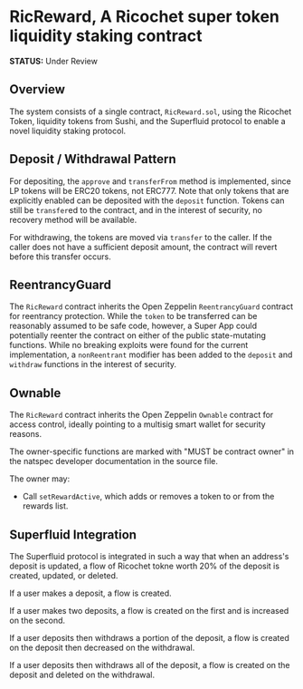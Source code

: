 # RicReward, A Ricochet super token liquidity staking contract

**STATUS:** Under Review

## Overview

The system consists of a single contract, `RicReward.sol`, using the Ricochet Token, liquidity
tokens from Sushi, and the Superfluid protocol to enable a novel liquidity staking protocol.

## Deposit / Withdrawal Pattern

For depositing, the `approve` and `transferFrom` method is implemented, since LP tokens will be
ERC20 tokens, not ERC777. Note that only tokens that are explicitly enabled can be deposited with
the `deposit` function. Tokens can still be `transfer`ed to the contract, and in the interest of
security, no recovery method will be available.

For withdrawing, the tokens are moved via `transfer` to the caller. If the caller does not have a
sufficient deposit amount, the contract will revert before this transfer occurs.

## ReentrancyGuard

The `RicReward` contract inherits the Open Zeppelin `ReentrancyGuard` contract for reentrancy
protection. While the `token` to be transferred can be reasonably assumed to be safe code, however,
a Super App could potentially reenter the contract on either of the public state-mutating functions.
While no breaking exploits were found for the current implementation, a `nonReentrant` modifier has
been added to the `deposit` and `withdraw` functions in the interest of security.

## Ownable

The `RicReward` contract inherits the Open Zeppelin `Ownable` contract for access control, ideally
pointing to a multisig smart wallet for security reasons.

The owner-specific functions are marked with "MUST be contract owner" in the natspec developer
documentation in the source file.

The owner may:

-   Call `setRewardActive`, which adds or removes a token to or from the rewards list.

## Superfluid Integration

The Superfluid protocol is integrated in such a way that when an address's deposit is updated, a
flow of Ricochet tokne worth 20% of the deposit is created, updated, or deleted.

If a user makes a deposit, a flow is created.

If a user makes two deposits, a flow is created on the first and is increased on the second.

If a user deposits then withdraws a portion of the deposit, a flow is created on the deposit then
decreased on the withdrawal.

If a user deposits then withdraws all of the deposit, a flow is created on the deposit and deleted
on the withdrawal.
